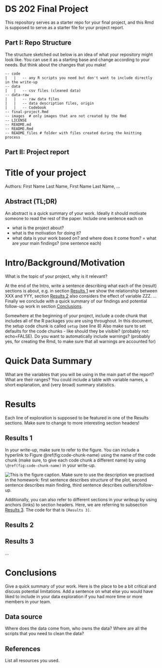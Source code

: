 DS 202 Final Project
================

<!-- README.md is generated from README.Rmd. Please edit the README.Rmd file -->

This repository serves as a starter repo for your final project, and
this Rmd is supposed to serve as a starter file for your project report.

## Part I: Repo Structure

The structure sketched out below is an idea of what your repository
might look like. You can use it as a starting base and change according
to your needs. But think about the changes that you make!

    -- code
    |   |   -- any R scripts you need but don't want to include directly in the write-up
    -- data
    |   |   -- csv files (cleaned data)
    -- data-raw
    |   |   -- raw data files 
    |   |   -- data description files, origin
    |   |   -- Codebook
    -- final-project.Rmd
    -- images  # only images that are not created by the Rmd
    -- LICENSE
    -- README.md
    -- README.Rmd
    -- README_files # folder with files created during the knitting process

## Part II: Project report

# Title of your project

Authors: First Name Last Name, First Name Last Name, …

## Abstract (TL;DR)

An abstract is a quick summary of your work. Ideally it should motivate
someone to read the rest of the paper. Include one sentence each on

-   what is the project about?
-   what is the motivation for doing it?
-   what data is your work based on? and where does it come from? = what
    are your main findings? (one sentence each)

# Intro/Background/Motivation

What is the topic of your project, why is it relevant?

At the end of the Intro, write a sentence describing what each of the
(result) sections is about, e.g. in section [Results 1](#results-1) we
show the relationship between XXX and YYY, section [Results
2](#results-2) also considers the effect of variable ZZZ. … Finally we
conclude with a quick summary of our findings and potential follow-up
work in section [Conclusions](#conclusions).

Somewhere at the beginning of your project, include a code chunk that
includes all of the R packages you are using throughout. In this
document, the setup code chunk is called `setup` (see line 8) Also make
sure to set defaults for the code chunks - like should they be visible?
(probably not: echo=FALSE). Do you want to automatically include
warnings? (probably yes, for creating the Rmd, to make sure that all
warnings are accounted for)

# Quick Data Summary

What are the variables that you will be using in the main part of the
report? What are their ranges? You could include a table with variable
names, a short explanation, and (very broad) summary statistics.

# Results

Each line of exploration is supposed to be featured in one of the
Results sections. Make sure to change to more interesting section
headers!

## Results 1

In your write-up, make sure to refer to the figure. You can include a
hyperlink to Figure @ref(fig:code-chunk-name) using the name of the code
chunk (make sure, to give each code chunk a different name) by using
`\@ref(fig:code-chunk-name)` in your write-up.

![This is the figure caption. Make sure to use the description we
practised in the homework: first sentence describes structure of the
plot, second sentence describes main finding, third sentence describes
outliers/follow-up.](README_files/figure-gfm/code-chunk-name-1.png)

Additionally, you can also refer to different sections in your writeup
by using anchors (links) to section headers. Here, we are referring to
subsection [Results 3](#results-3). The code for that is `[Results 3]`.

## Results 2

## Results 3

…

# Conclusions

Give a quick summary of your work. Here is the place to be a bit
critical and discuss potential limitations. Add a sentence on what else
you would have liked to include in your data exploration if you had more
time or more members in your team.

## Data source

Where does the data come from, who owns the data? Where are all the
scripts that you need to clean the data?

## References

List all resources you used.
